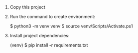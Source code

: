 1. Copy this project

2. Run the command to create environment: 

    $ python3 -m venv venv 
    $ source venv/Scripts/Activate.ps1

3. Install project dependencies: 

    (venv) $ pip install -r requirements.txt